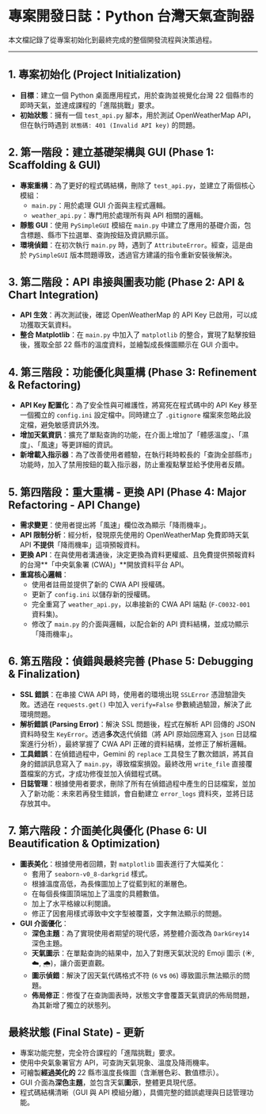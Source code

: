 # 專案開發日誌：Python 台灣天氣查詢器

本文檔記錄了從專案初始化到最終完成的整個開發流程與決策過程。

---

## 1. 專案初始化 (Project Initialization)
*   **目標**：建立一個 Python 桌面應用程式，用於查詢並視覺化台灣 22 個縣市的即時天氣，並達成課程的「進階挑戰」要求。
*   **初始狀態**：擁有一個 `test_api.py` 腳本，用於測試 OpenWeatherMap API，但在執行時遇到 `狀態碼: 401 (Invalid API key)` 的問題。

## 2. 第一階段：建立基礎架構與 GUI (Phase 1: Scaffolding & GUI)
*   **專案重構**：為了更好的程式碼結構，刪除了 `test_api.py`，並建立了兩個核心模組：
    *   `main.py`：用於處理 GUI 介面與主程式邏輯。
    *   `weather_api.py`：專門用於處理所有與 API 相關的邏輯。
*   **靜態 GUI**：使用 `PySimpleGUI` 模組在 `main.py` 中建立了應用的基礎介面，包含標題、縣市下拉選單、查詢按鈕及資訊顯示區。
*   **環境偵錯**：在初次執行 `main.py` 時，遇到了 `AttributeError`。經查，這是由於 `PySimpleGUI` 版本問題導致，透過官方建議的指令重新安裝後解決。

## 3. 第二階段：API 串接與圖表功能 (Phase 2: API & Chart Integration)
*   **API 生效**：再次測試後，確認 OpenWeatherMap 的 API Key 已啟用，可以成功獲取天氣資料。
*   **整合 Matplotlib**：在 `main.py` 中加入了 `matplotlib` 的整合，實現了點擊按鈕後，獲取全部 22 縣市的溫度資料，並繪製成長條圖顯示在 GUI 介面中。

## 4. 第三階段：功能優化與重構 (Phase 3: Refinement & Refactoring)
*   **API Key 配置化**：為了安全性與可維護性，將寫死在程式碼中的 API Key 移至一個獨立的 `config.ini` 設定檔中。同時建立了 `.gitignore` 檔案來忽略此設定檔，避免敏感資訊外洩。
*   **增加天氣資訊**：擴充了單點查詢的功能，在介面上增加了「體感溫度」、「濕度」、「風速」等更詳細的資訊。
*   **新增載入指示器**：為了改善使用者體驗，在執行耗時較長的「查詢全部縣市」功能時，加入了禁用按鈕的載入指示器，防止重複點擊並給予使用者反饋。

## 5. 第四階段：重大重構 - 更換 API (Phase 4: Major Refactoring - API Change)
*   **需求變更**：使用者提出將「風速」欄位改為顯示「降雨機率」。
*   **API 限制分析**：經分析，發現原先使用的 OpenWeatherMap 免費即時天氣 API **不提供**「降雨機率」這項預報資料。
*   **更換 API**：在與使用者溝通後，決定更換為資料更權威、且免費提供預報資料的台灣**「中央氣象署 (CWA)」**開放資料平台 API。
*   **重寫核心邏輯**：
    *   使用者註冊並提供了新的 CWA API 授權碼。
    *   更新了 `config.ini` 以儲存新的授權碼。
    *   完全重寫了 `weather_api.py`，以串接新的 CWA API 端點 (`F-C0032-001` 資料集)。
    *   修改了 `main.py` 的介面與邏輯，以配合新的 API 資料結構，並成功顯示「降雨機率」。

## 6. 第五階段：偵錯與最終完善 (Phase 5: Debugging & Finalization)
*   **SSL 錯誤**：在串接 CWA API 時，使用者的環境出現 `SSLError` 憑證驗證失敗。透過在 `requests.get()` 中加入 `verify=False` 參數繞過驗證，解決了此環境問題。
*   **解析錯誤 (Parsing Error)**：解決 SSL 問題後，程式在解析 API 回傳的 JSON 資料時發生 `KeyError`。透過**多次**迭代偵錯（將 API 原始回應寫入 `json` 日誌檔案進行分析），最終掌握了 CWA API 正確的資料結構，並修正了解析邏輯。
*   **工具錯誤**：在偵錯過程中，Gemini 的 `replace` 工具發生了數次錯誤，將其自身的錯誤訊息寫入了 `main.py`，導致檔案損毀。最終改用 `write_file` 直接覆蓋檔案的方式，才成功修復並加入偵錯程式碼。
*   **日誌管理**：根據使用者要求，刪除了所有在偵錯過程中產生的日誌檔案，並加入了新功能：未來若再發生錯誤，會自動建立 `error_logs` 資料夾，並將日誌存放其中。

## 7. 第六階段：介面美化與優化 (Phase 6: UI Beautification & Optimization)
*   **圖表美化**：根據使用者回饋，對 `matplotlib` 圖表進行了大幅美化：
    *   套用了 `seaborn-v0_8-darkgrid` 樣式。
    *   根據溫度高低，為長條圖加上了從藍到紅的漸層色。
    *   在每個長條圖頂端加上了溫度的具體數值。
    *   加上了水平格線以利閱讀。
    *   修正了因套用樣式導致中文字型被覆蓋，文字無法顯示的問題。
*   **GUI 介面優化**：
    *   **深色主題**：為了實現使用者期望的現代感，將整體介面改為 `DarkGrey14` 深色主題。
    *   **天氣圖示**：在單點查詢的結果中，加入了對應天氣狀況的 Emoji 圖示 (☀️, ☁️, 🌧️)，讓介面更直觀。
    *   **圖示偵錯**：解決了因天氣代碼格式不符 (`6` vs `06`) 導致圖示無法顯示的問題。
    *   **佈局修正**：修復了在查詢圖表時，狀態文字會覆蓋天氣資訊的佈局問題，為其新增了獨立的狀態列。

## 最終狀態 (Final State) - 更新
*   專案功能完整，完全符合課程的「進階挑戰」要求。
*   使用中央氣象署官方 API，可查詢天氣現象、溫度及降雨機率。
*   可繪製**經過美化的** 22 縣市溫度長條圖（含漸層色彩、數值標示）。
*   GUI 介面為**深色主題**，並包含天氣**圖示**，整體更具現代感。
*   程式碼結構清晰（GUI 與 API 模組分離），具備完整的錯誤處理與日誌管理功能。